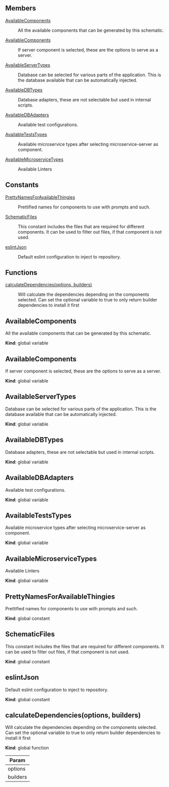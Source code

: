 ## Members

<dl>
<dt><a href="#AvailableComponents">AvailableComponents</a></dt>
<dd><p>All the available components that can be generated by this schematic.</p></dd>
<dt><a href="#AvailableComponents">AvailableComponents</a></dt>
<dd><p>If server component is selected, these are the options to serve as a server.</p></dd>
<dt><a href="#AvailableServerTypes">AvailableServerTypes</a></dt>
<dd><p>Database can be selected for various parts of the application.
This is the database available that can be automatically injected.</p></dd>
<dt><a href="#AvailableDBTypes">AvailableDBTypes</a></dt>
<dd><p>Database adapters, these are not selectable but used in internal scripts.</p></dd>
<dt><a href="#AvailableDBAdapters">AvailableDBAdapters</a></dt>
<dd><p>Available test configurations.</p></dd>
<dt><a href="#AvailableTestsTypes">AvailableTestsTypes</a></dt>
<dd><p>Available microservice types after selecting microservice-server as component.</p></dd>
<dt><a href="#AvailableMicroserviceTypes">AvailableMicroserviceTypes</a></dt>
<dd><p>Available Linters</p></dd>
</dl>

## Constants

<dl>
<dt><a href="#PrettyNamesForAvailableThingies">PrettyNamesForAvailableThingies</a></dt>
<dd><p>Prettified names for components to use with prompts and such.</p></dd>
<dt><a href="#SchematicFiles">SchematicFiles</a></dt>
<dd><p>This constant includes the files that are required for different components.
It can be used to filter out files, if that component is not used.</p></dd>
<dt><a href="#eslintJson">eslintJson</a></dt>
<dd><p>Default eslint configuration to inject to repository.</p></dd>
</dl>

## Functions

<dl>
<dt><a href="#calculateDependencies">calculateDependencies(options, builders)</a></dt>
<dd><p>Will calculate the dependencies depending on the components selected.
Can set the optional variable to true to only return builder dependencies to install it first</p></dd>
</dl>

<a name="AvailableComponents"></a>

## AvailableComponents

<p>All the available components that can be generated by this schematic.</p>

**Kind**: global variable  
<a name="AvailableComponents"></a>

## AvailableComponents

<p>If server component is selected, these are the options to serve as a server.</p>

**Kind**: global variable  
<a name="AvailableServerTypes"></a>

## AvailableServerTypes

<p>Database can be selected for various parts of the application.
This is the database available that can be automatically injected.</p>

**Kind**: global variable  
<a name="AvailableDBTypes"></a>

## AvailableDBTypes

<p>Database adapters, these are not selectable but used in internal scripts.</p>

**Kind**: global variable  
<a name="AvailableDBAdapters"></a>

## AvailableDBAdapters

<p>Available test configurations.</p>

**Kind**: global variable  
<a name="AvailableTestsTypes"></a>

## AvailableTestsTypes

<p>Available microservice types after selecting microservice-server as component.</p>

**Kind**: global variable  
<a name="AvailableMicroserviceTypes"></a>

## AvailableMicroserviceTypes

<p>Available Linters</p>

**Kind**: global variable  
<a name="PrettyNamesForAvailableThingies"></a>

## PrettyNamesForAvailableThingies

<p>Prettified names for components to use with prompts and such.</p>

**Kind**: global constant  
<a name="SchematicFiles"></a>

## SchematicFiles

<p>This constant includes the files that are required for different components.
It can be used to filter out files, if that component is not used.</p>

**Kind**: global constant  
<a name="eslintJson"></a>

## eslintJson

<p>Default eslint configuration to inject to repository.</p>

**Kind**: global constant  
<a name="calculateDependencies"></a>

## calculateDependencies(options, builders)

<p>Will calculate the dependencies depending on the components selected.
Can set the optional variable to true to only return builder dependencies to install it first</p>

**Kind**: global function

| Param    |
| -------- |
| options  |
| builders |
